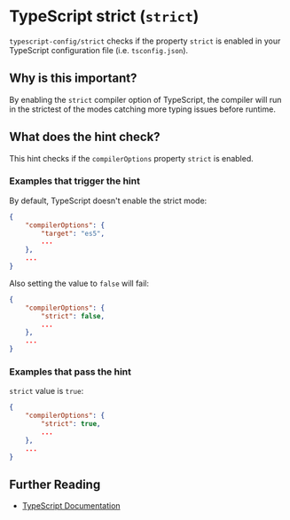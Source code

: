 # TypeScript strict (`strict`)

`typescript-config/strict` checks if the property `strict`
is enabled in your TypeScript configuration file (i.e. `tsconfig.json`).

## Why is this important?

By enabling the `strict` compiler option of TypeScript, the compiler will
run in the strictest of the modes catching more typing issues before runtime.

## What does the hint check?

This hint checks if the `compilerOptions` property `strict` is enabled.

### Examples that **trigger** the hint

By default, TypeScript doesn't enable the strict mode:

```json
{
    "compilerOptions": {
        "target": "es5",
        ...
    },
    ...
}
```

Also setting the value to `false` will fail:

```json
{
    "compilerOptions": {
        "strict": false,
        ...
    },
    ...
}
```

### Examples that **pass** the hint

`strict` value is `true`:

```json
{
    "compilerOptions": {
        "strict": true,
        ...
    },
    ...
}
```

## Further Reading

* [TypeScript Documentation][typescript docs]

[typescript docs]: https://www.typescriptlang.org/docs/home.html
